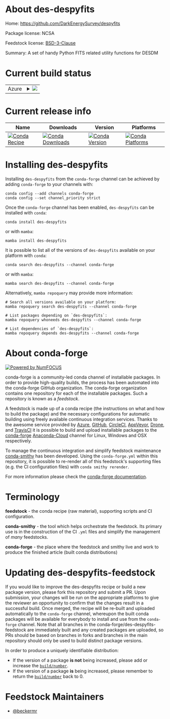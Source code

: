 About des-despyfits
===================

Home: https://github.com/DarkEnergySurvey/despyfits

Package license: NCSA

Feedstock license: [BSD-3-Clause](https://github.com/conda-forge/des-despyfits-feedstock/blob/main/LICENSE.txt)

Summary: A set of handy Python FITS related utility functions for DESDM

Current build status
====================


<table>
    
  <tr>
    <td>Azure</td>
    <td>
      <details>
        <summary>
          <a href="https://dev.azure.com/conda-forge/feedstock-builds/_build/latest?definitionId=16407&branchName=main">
            <img src="https://dev.azure.com/conda-forge/feedstock-builds/_apis/build/status/des-despyfits-feedstock?branchName=main">
          </a>
        </summary>
        <table>
          <thead><tr><th>Variant</th><th>Status</th></tr></thead>
          <tbody><tr>
              <td>linux_64_python3.10.____cpython</td>
              <td>
                <a href="https://dev.azure.com/conda-forge/feedstock-builds/_build/latest?definitionId=16407&branchName=main">
                  <img src="https://dev.azure.com/conda-forge/feedstock-builds/_apis/build/status/des-despyfits-feedstock?branchName=main&jobName=linux&configuration=linux_64_python3.10.____cpython" alt="variant">
                </a>
              </td>
            </tr><tr>
              <td>linux_64_python3.7.____cpython</td>
              <td>
                <a href="https://dev.azure.com/conda-forge/feedstock-builds/_build/latest?definitionId=16407&branchName=main">
                  <img src="https://dev.azure.com/conda-forge/feedstock-builds/_apis/build/status/des-despyfits-feedstock?branchName=main&jobName=linux&configuration=linux_64_python3.7.____cpython" alt="variant">
                </a>
              </td>
            </tr><tr>
              <td>linux_64_python3.8.____cpython</td>
              <td>
                <a href="https://dev.azure.com/conda-forge/feedstock-builds/_build/latest?definitionId=16407&branchName=main">
                  <img src="https://dev.azure.com/conda-forge/feedstock-builds/_apis/build/status/des-despyfits-feedstock?branchName=main&jobName=linux&configuration=linux_64_python3.8.____cpython" alt="variant">
                </a>
              </td>
            </tr><tr>
              <td>linux_64_python3.9.____cpython</td>
              <td>
                <a href="https://dev.azure.com/conda-forge/feedstock-builds/_build/latest?definitionId=16407&branchName=main">
                  <img src="https://dev.azure.com/conda-forge/feedstock-builds/_apis/build/status/des-despyfits-feedstock?branchName=main&jobName=linux&configuration=linux_64_python3.9.____cpython" alt="variant">
                </a>
              </td>
            </tr><tr>
              <td>osx_64_python3.10.____cpython</td>
              <td>
                <a href="https://dev.azure.com/conda-forge/feedstock-builds/_build/latest?definitionId=16407&branchName=main">
                  <img src="https://dev.azure.com/conda-forge/feedstock-builds/_apis/build/status/des-despyfits-feedstock?branchName=main&jobName=osx&configuration=osx_64_python3.10.____cpython" alt="variant">
                </a>
              </td>
            </tr><tr>
              <td>osx_64_python3.7.____cpython</td>
              <td>
                <a href="https://dev.azure.com/conda-forge/feedstock-builds/_build/latest?definitionId=16407&branchName=main">
                  <img src="https://dev.azure.com/conda-forge/feedstock-builds/_apis/build/status/des-despyfits-feedstock?branchName=main&jobName=osx&configuration=osx_64_python3.7.____cpython" alt="variant">
                </a>
              </td>
            </tr><tr>
              <td>osx_64_python3.8.____cpython</td>
              <td>
                <a href="https://dev.azure.com/conda-forge/feedstock-builds/_build/latest?definitionId=16407&branchName=main">
                  <img src="https://dev.azure.com/conda-forge/feedstock-builds/_apis/build/status/des-despyfits-feedstock?branchName=main&jobName=osx&configuration=osx_64_python3.8.____cpython" alt="variant">
                </a>
              </td>
            </tr><tr>
              <td>osx_64_python3.9.____cpython</td>
              <td>
                <a href="https://dev.azure.com/conda-forge/feedstock-builds/_build/latest?definitionId=16407&branchName=main">
                  <img src="https://dev.azure.com/conda-forge/feedstock-builds/_apis/build/status/des-despyfits-feedstock?branchName=main&jobName=osx&configuration=osx_64_python3.9.____cpython" alt="variant">
                </a>
              </td>
            </tr>
          </tbody>
        </table>
      </details>
    </td>
  </tr>
</table>

Current release info
====================

| Name | Downloads | Version | Platforms |
| --- | --- | --- | --- |
| [![Conda Recipe](https://img.shields.io/badge/recipe-des--despyfits-green.svg)](https://anaconda.org/conda-forge/des-despyfits) | [![Conda Downloads](https://img.shields.io/conda/dn/conda-forge/des-despyfits.svg)](https://anaconda.org/conda-forge/des-despyfits) | [![Conda Version](https://img.shields.io/conda/vn/conda-forge/des-despyfits.svg)](https://anaconda.org/conda-forge/des-despyfits) | [![Conda Platforms](https://img.shields.io/conda/pn/conda-forge/des-despyfits.svg)](https://anaconda.org/conda-forge/des-despyfits) |

Installing des-despyfits
========================

Installing `des-despyfits` from the `conda-forge` channel can be achieved by adding `conda-forge` to your channels with:

```
conda config --add channels conda-forge
conda config --set channel_priority strict
```

Once the `conda-forge` channel has been enabled, `des-despyfits` can be installed with `conda`:

```
conda install des-despyfits
```

or with `mamba`:

```
mamba install des-despyfits
```

It is possible to list all of the versions of `des-despyfits` available on your platform with `conda`:

```
conda search des-despyfits --channel conda-forge
```

or with `mamba`:

```
mamba search des-despyfits --channel conda-forge
```

Alternatively, `mamba repoquery` may provide more information:

```
# Search all versions available on your platform:
mamba repoquery search des-despyfits --channel conda-forge

# List packages depending on `des-despyfits`:
mamba repoquery whoneeds des-despyfits --channel conda-forge

# List dependencies of `des-despyfits`:
mamba repoquery depends des-despyfits --channel conda-forge
```


About conda-forge
=================

[![Powered by
NumFOCUS](https://img.shields.io/badge/powered%20by-NumFOCUS-orange.svg?style=flat&colorA=E1523D&colorB=007D8A)](https://numfocus.org)

conda-forge is a community-led conda channel of installable packages.
In order to provide high-quality builds, the process has been automated into the
conda-forge GitHub organization. The conda-forge organization contains one repository
for each of the installable packages. Such a repository is known as a *feedstock*.

A feedstock is made up of a conda recipe (the instructions on what and how to build
the package) and the necessary configurations for automatic building using freely
available continuous integration services. Thanks to the awesome service provided by
[Azure](https://azure.microsoft.com/en-us/services/devops/), [GitHub](https://github.com/),
[CircleCI](https://circleci.com/), [AppVeyor](https://www.appveyor.com/),
[Drone](https://cloud.drone.io/welcome), and [TravisCI](https://travis-ci.com/)
it is possible to build and upload installable packages to the
[conda-forge](https://anaconda.org/conda-forge) [Anaconda-Cloud](https://anaconda.org/)
channel for Linux, Windows and OSX respectively.

To manage the continuous integration and simplify feedstock maintenance
[conda-smithy](https://github.com/conda-forge/conda-smithy) has been developed.
Using the ``conda-forge.yml`` within this repository, it is possible to re-render all of
this feedstock's supporting files (e.g. the CI configuration files) with ``conda smithy rerender``.

For more information please check the [conda-forge documentation](https://conda-forge.org/docs/).

Terminology
===========

**feedstock** - the conda recipe (raw material), supporting scripts and CI configuration.

**conda-smithy** - the tool which helps orchestrate the feedstock.
                   Its primary use is in the construction of the CI ``.yml`` files
                   and simplify the management of *many* feedstocks.

**conda-forge** - the place where the feedstock and smithy live and work to
                  produce the finished article (built conda distributions)


Updating des-despyfits-feedstock
================================

If you would like to improve the des-despyfits recipe or build a new
package version, please fork this repository and submit a PR. Upon submission,
your changes will be run on the appropriate platforms to give the reviewer an
opportunity to confirm that the changes result in a successful build. Once
merged, the recipe will be re-built and uploaded automatically to the
`conda-forge` channel, whereupon the built conda packages will be available for
everybody to install and use from the `conda-forge` channel.
Note that all branches in the conda-forge/des-despyfits-feedstock are
immediately built and any created packages are uploaded, so PRs should be based
on branches in forks and branches in the main repository should only be used to
build distinct package versions.

In order to produce a uniquely identifiable distribution:
 * If the version of a package **is not** being increased, please add or increase
   the [``build/number``](https://docs.conda.io/projects/conda-build/en/latest/resources/define-metadata.html#build-number-and-string).
 * If the version of a package **is** being increased, please remember to return
   the [``build/number``](https://docs.conda.io/projects/conda-build/en/latest/resources/define-metadata.html#build-number-and-string)
   back to 0.

Feedstock Maintainers
=====================

* [@beckermr](https://github.com/beckermr/)

